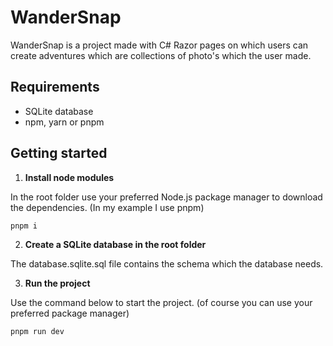 # WanderSnap

WanderSnap is a project made with C# Razor pages on which users can create adventures which are collections of photo's which the user made.

## Requirements

- SQLite database
- npm, yarn or pnpm

## Getting started

1. **Install node modules**

In the root folder use your preferred Node.js package manager to download the dependencies. (In my example I use pnpm)

```
pnpm i
```

2. **Create a SQLite database in the root folder**

The database.sqlite.sql file contains the schema which the database needs.

3. **Run the project**

Use the command below to start the project. (of course you can use your preferred package manager)

```
pnpm run dev
```
